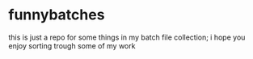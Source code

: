 # funnybatches
this is just a repo for some things in my batch file collection;
i hope you enjoy sorting trough some of my work

